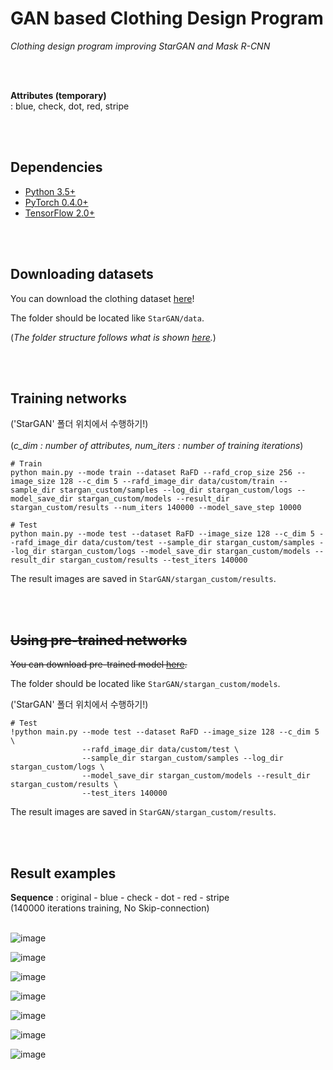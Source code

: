 # GAN based Clothing Design Program 

_Clothing design program improving StarGAN and Mask R-CNN_

<br><br>


__Attributes (temporary)__<br>
: blue, check, dot, red, stripe


<br><br>

## Dependencies
* [Python 3.5+](https://www.continuum.io/downloads)
* [PyTorch 0.4.0+](http://pytorch.org/)
* [TensorFlow 2.0+](https://www.tensorflow.org/)

<br><br>



## Downloading datasets
You can download the clothing dataset [here](https://drive.google.com/drive/folders/12zLjMI1XY0Tl_QK2Gwb8P8V-yLsNvoFU?usp=sharing)!
<br>

The folder should be located like `StarGAN/data`.


(_The folder structure follows what is shown [here](https://github.com/yunjey/StarGAN/blob/master/jpg/RaFD.md)._)


<br><br>


## Training networks 
('StarGAN' 폴더 위치에서 수행하기!)<br><br>
(_c_dim : number of attributes, num_iters : number of training iterations_)

```
# Train
python main.py --mode train --dataset RaFD --rafd_crop_size 256 --image_size 128 --c_dim 5 --rafd_image_dir data/custom/train --sample_dir stargan_custom/samples --log_dir stargan_custom/logs --model_save_dir stargan_custom/models --result_dir stargan_custom/results --num_iters 140000 --model_save_step 10000
```
```
# Test
python main.py --mode test --dataset RaFD --image_size 128 --c_dim 5 --rafd_image_dir data/custom/test --sample_dir stargan_custom/samples --log_dir stargan_custom/logs --model_save_dir stargan_custom/models --result_dir stargan_custom/results --test_iters 140000
```

The result images are saved in `StarGAN/stargan_custom/results`.

<br><br>

## ~~Using pre-trained networks~~
~~You can download pre-trained model [here](https://drive.google.com/drive/folders/1YA8Ju_UAwqj8HBe-G6bPw0F3nXCaUl_J?usp=sharing).~~<br>

The folder should be located like `StarGAN/stargan_custom/models`.
<br>

('StarGAN' 폴더 위치에서 수행하기!)
```
# Test
!python main.py --mode test --dataset RaFD --image_size 128 --c_dim 5 \
                --rafd_image_dir data/custom/test \
                --sample_dir stargan_custom/samples --log_dir stargan_custom/logs \
                --model_save_dir stargan_custom/models --result_dir stargan_custom/results \
                --test_iters 140000
```

The result images are saved in `StarGAN/stargan_custom/results`.

<br><br>


## Result examples
__Sequence__ : original - blue - check - dot - red - stripe<br>
(140000 iterations training, No Skip-connection)
<br><br>

![image](https://user-images.githubusercontent.com/37769713/109409571-3a6bb980-79d7-11eb-84fe-9e761272e6cc.png)

![image](https://user-images.githubusercontent.com/37769713/109409581-50797a00-79d7-11eb-99dc-6bf4b406101a.png)

![image](https://user-images.githubusercontent.com/37769713/109409596-70a93900-79d7-11eb-8ad2-e9444d2b3374.png)

![image](https://user-images.githubusercontent.com/37769713/109409609-874f9000-79d7-11eb-8759-f14080ca0bac.png)

![image](https://user-images.githubusercontent.com/37769713/109409616-a2220480-79d7-11eb-87da-cc15b944aaf8.png)

![image](https://user-images.githubusercontent.com/37769713/109409636-ce3d8580-79d7-11eb-9abb-f2da5568994a.png)

![image](https://user-images.githubusercontent.com/37769713/109409643-d990b100-79d7-11eb-96f6-4364aeba521c.png)

